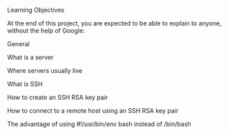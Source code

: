 Learning Objectives

At the end of this project, you are expected to be able to explain to anyone, without the help of Google:



General

What is a server

Where servers usually live

What is SSH

How to create an SSH RSA key pair

How to connect to a remote host using an SSH RSA key pair

The advantage of using #!/usr/bin/env bash instead of /bin/bash
